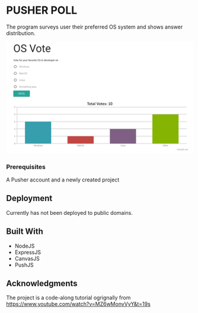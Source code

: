 # PUSHER POLL

The program surveys user their preferred OS system and shows answer distribution.

![alt demo](./demo.png)
### Prerequisites

A Pusher account and a newly created project

## Deployment

Currently has not been deployed to public domains.

## Built With

* NodeJS
* ExpressJS
* CanvasJS
* PushJS

## Acknowledgments

The project is a code-along tutorial ogrignally from https://www.youtube.com/watch?v=MZ6wMonyVyY&t=19s
